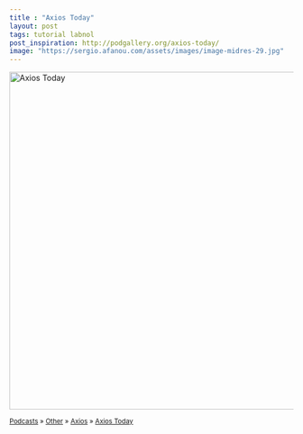 ```yaml
---
title : "Axios Today"
layout: post
tags: tutorial labnol
post_inspiration: http://podgallery.org/axios-today/
image: "https://sergio.afanou.com/assets/images/image-midres-29.jpg"
---
```


<p><a href="http://podgallery.org/axios-today/" style="border:none;"><img width="600" height="600" src="http://podgallery.org/artwork/podcasts/axios-today.jpg" class="attachment-post-thumbnail size-post-thumbnail wp-post-image" alt="Axios Today" srcset="http://i0.wp.com/podgallery.org/artwork/podcasts/axios-today.jpg?resize=200%2C200 200w, http://i0.wp.com/podgallery.org/artwork/podcasts/axios-today.jpg?w=600 600w" sizes="(max-width: 600px) 100vw, 600px" /></a></p><p><small><a href="http://podgallery.org/">Podcasts</a> &raquo; <a href="http://podgallery.org/topic/religion-spirituality/other/" title="1464">Other</a> &raquo; <a href="http://podgallery.org/producer/axios/" rel="tag">Axios</a> &raquo; <a href='http://podgallery.org/axios-today/'>Axios Today</a></small></p><div class='yarpp-related-rss yarpp-related-none'>
</div>
